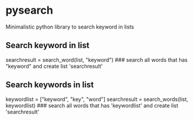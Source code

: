 # pysearch
Minimalistic python library to search keyword in lists
## Search keyword in list
searchresult = search_word(list, "keyword") ### search all words that has "keyword" and create list 'searchresult'
## Search keywords in list
keywordlist = ["keyword", "key", "word"]
searchresult = search_words(list, keywordlist) ### search all words that has 'keywordlist' and create list 'searchresult'
